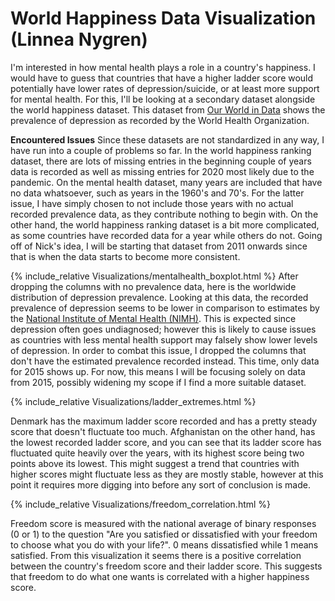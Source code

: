 # World Happiness Data Visualization (Linnea Nygren)

I'm interested in how mental health plays a role in a country's happiness. I would have to guess that countries that have a higher ladder score would potentially have lower rates of depression/suicide, or at least more support for mental health. For this, I'll be looking at a secondary dataset alongside the world happiness dataset.
This dataset from [Our World in Data](https://ourworldindata.org/mental-health) shows the prevalence of depression as recorded by the World Health Organization. 

**Encountered Issues**
Since these datasets are not standardized in any way, I have run into a couple of problems so far. In the world happiness ranking dataset, there are lots of missing entries in the beginning couple of years data is recorded as well as missing entries for 2020 most likely due to the pandemic. On the mental health dataset,
many years are included that have no data whatsoever, such as years in the 1960's and 70's. For the latter issue, I have simply chosen to not include those years with no actual recorded prevalence data, as they contribute nothing to begin with. On the other hand,
the world happiness ranking dataset is a bit more complicated, as some countries have recorded data for a year while others do not. Going off of Nick's idea, I will be starting that dataset from 2011 onwards since that is when the data starts to become more consistent.

{% include_relative Visualizations/mentalhealth_boxplot.html %}
After dropping the columns with no prevalence data, here is the worldwide distribution of depression prevalence. Looking at this data, the recorded prevalence of depression seems to be lower in comparison to estimates by the [National Institute of Mental Health (NIMH)](https://www.nimh.nih.gov/health/statistics/major-depression).
This is expected since depression often goes undiagnosed; however this is likely to cause issues as countries with less mental health support may falsely show lower levels of depression. In order to combat this issue, I dropped the columns that don't have the estimated prevalence recorded instead. This time, only data for 2015 shows up. For now, this means I will be focusing solely on data from 2015, possibly widening my scope if I find a more suitable dataset.

{% include_relative Visualizations/ladder_extremes.html %}

Denmark has the maximum ladder score recorded and has a pretty steady score that doesn't fluctuate too much. Afghanistan on the other hand, has the lowest recorded ladder score,
and you can see that its ladder score has fluctuated quite heavily over the years, with its highest score being two points above its lowest. This might suggest a trend that countries
with higher scores might fluctuate less as they are mostly stable, however at this point it requires more digging into before any sort of conclusion is made.

{% include_relative Visualizations/freedom_correlation.html %}

Freedom score is measured with the national average of binary responses (0 or 1) to the question "Are you satisfied or dissatisfied with your freedom to choose what you do with your 
life?". 0 means dissatisfied while 1 means satisfied. From this visualization it seems there is a positive correlation between the country's freedom score and their ladder score.
This suggests that freedom to do what one wants is correlated with a higher happiness score. 

